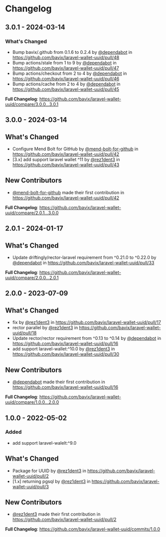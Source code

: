 # Changelog

## 3.0.1 - 2024-03-14

### What's Changed

* Bump bavix/.github from 0.1.6 to 0.2.4 by [@dependabot](https://github.com/dependabot) in https://github.com/bavix/laravel-wallet-uuid/pull/48
* Bump actions/stale from 1 to 9 by [@dependabot](https://github.com/dependabot) in https://github.com/bavix/laravel-wallet-uuid/pull/47
* Bump actions/checkout from 2 to 4 by [@dependabot](https://github.com/dependabot) in https://github.com/bavix/laravel-wallet-uuid/pull/46
* Bump actions/cache from 2 to 4 by [@dependabot](https://github.com/dependabot) in https://github.com/bavix/laravel-wallet-uuid/pull/45

**Full Changelog**: https://github.com/bavix/laravel-wallet-uuid/compare/3.0.0...3.0.1

## 3.0.0 - 2024-03-14

## What's Changed

* Configure Mend Bolt for GitHub by [@mend-bolt-for-github](https://github.com/mend-bolt-for-github) in https://github.com/bavix/laravel-wallet-uuid/pull/42
* [3.x] add support laravel wallet ^11 by [@rez1dent3](https://github.com/rez1dent3) in https://github.com/bavix/laravel-wallet-uuid/pull/43

## New Contributors

* [@mend-bolt-for-github](https://github.com/mend-bolt-for-github) made their first contribution in https://github.com/bavix/laravel-wallet-uuid/pull/42

**Full Changelog**: https://github.com/bavix/laravel-wallet-uuid/compare/2.0.1...3.0.0

## 2.0.1 - 2024-01-17

## What's Changed

* Update driftingly/rector-laravel requirement from ^0.21.0 to ^0.22.0 by [@dependabot](https://github.com/dependabot) in https://github.com/bavix/laravel-wallet-uuid/pull/33

**Full Changelog**: https://github.com/bavix/laravel-wallet-uuid/compare/2.0.0...2.0.1

## 2.0.0 - 2023-07-09

## What's Changed

* fix by [@rez1dent3](https://github.com/rez1dent3) in https://github.com/bavix/laravel-wallet-uuid/pull/17
* rector parallel by [@rez1dent3](https://github.com/rez1dent3) in https://github.com/bavix/laravel-wallet-uuid/pull/18
* Update rector/rector requirement from ^0.13 to ^0.14 by [@dependabot](https://github.com/dependabot) in https://github.com/bavix/laravel-wallet-uuid/pull/16
* add support laravel-wallet:^10.0 by [@rez1dent3](https://github.com/rez1dent3) in https://github.com/bavix/laravel-wallet-uuid/pull/30

## New Contributors

* [@dependabot](https://github.com/dependabot) made their first contribution in https://github.com/bavix/laravel-wallet-uuid/pull/16

**Full Changelog**: https://github.com/bavix/laravel-wallet-uuid/compare/1.0.0...2.0.0

## 1.0.0 - 2022-05-02

### Added

- add support laravel-walelt:^9.0

## What's Changed

* Package for UUID by [@rez1dent3](https://github.com/rez1dent3) in https://github.com/bavix/laravel-wallet-uuid/pull/2
* [1.x] returning pgsql by [@rez1dent3](https://github.com/rez1dent3) in https://github.com/bavix/laravel-wallet-uuid/pull/3

## New Contributors

* [@rez1dent3](https://github.com/rez1dent3) made their first contribution in https://github.com/bavix/laravel-wallet-uuid/pull/2

**Full Changelog**: https://github.com/bavix/laravel-wallet-uuid/commits/1.0.0
